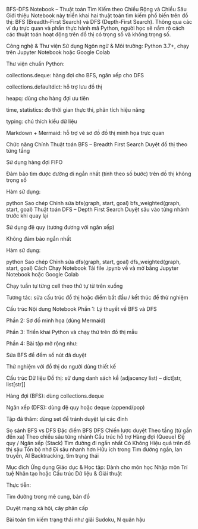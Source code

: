BFS-DFS Notebook – Thuật toán Tìm Kiếm theo Chiều Rộng và Chiều Sâu
Giới thiệu
Notebook này triển khai hai thuật toán tìm kiếm phổ biến trên đồ thị: BFS (Breadth-First Search) và DFS (Depth-First Search). Thông qua các ví dụ trực quan và phần thực hành mã Python, người học sẽ nắm rõ cách các thuật toán hoạt động trên đồ thị có trọng số và không trọng số.

Công nghệ & Thư viện Sử dụng
Ngôn ngữ & Môi trường: Python 3.7+, chạy trên Jupyter Notebook hoặc Google Colab

Thư viện chuẩn Python:

collections.deque: hàng đợi cho BFS, ngăn xếp cho DFS

collections.defaultdict: hỗ trợ lưu đồ thị

heapq: dùng cho hàng đợi ưu tiên

time, statistics: đo thời gian thực thi, phân tích hiệu năng

typing: chú thích kiểu dữ liệu

Markdown + Mermaid: hỗ trợ vẽ sơ đồ đồ thị minh họa trực quan

Chức năng Chính
Thuật toán BFS – Breadth First Search
Duyệt đồ thị theo từng tầng

Sử dụng hàng đợi FIFO

Đảm bảo tìm được đường đi ngắn nhất (tính theo số bước) trên đồ thị không trọng số

Hàm sử dụng:

python
Sao chép
Chỉnh sửa
bfs(graph, start, goal)
bfs_weighted(graph, start, goal)
Thuật toán DFS – Depth First Search
Duyệt sâu vào từng nhánh trước khi quay lại

Sử dụng đệ quy (tương đương với ngăn xếp)

Không đảm bảo ngắn nhất

Hàm sử dụng:

python
Sao chép
Chỉnh sửa
dfs(graph, start, goal)
dfs_weighted(graph, start, goal)
Cách Chạy Notebook
Tải file .ipynb về và mở bằng Jupyter Notebook hoặc Google Colab

Chạy tuần tự từng cell theo thứ tự từ trên xuống

Tương tác: sửa cấu trúc đồ thị hoặc điểm bắt đầu / kết thúc để thử nghiệm

Cấu trúc Nội dung Notebook
Phần 1: Lý thuyết về BFS và DFS

Phần 2: Sơ đồ minh họa (dùng Mermaid)

Phần 3: Triển khai Python và chạy thử trên đồ thị mẫu

Phần 4: Bài tập mở rộng như:

Sửa BFS để đếm số nút đã duyệt

Thử nghiệm với đồ thị do người dùng thiết kế

Cấu trúc Dữ liệu
Đồ thị: sử dụng danh sách kề (adjacency list) – dict[str, list[str]]

Hàng đợi (BFS): dùng collections.deque

Ngăn xếp (DFS): dùng đệ quy hoặc deque (append/pop)

Tập đã thăm: dùng set để tránh duyệt lại các đỉnh

So sánh BFS vs DFS
Đặc điểm	BFS	DFS
Chiến lược duyệt	Theo tầng (từ gần đến xa)	Theo chiều sâu từng nhánh
Cấu trúc hỗ trợ	Hàng đợi (Queue)	Đệ quy / Ngăn xếp (Stack)
Tìm đường đi ngắn nhất	Có	Không
Hiệu quả trên đồ thị sâu	Tốn bộ nhớ	Đi sâu nhanh hơn
Hữu ích trong	Tìm đường ngắn, lan truyền, AI	Backtracking, tìm trạng thái

Mục đích Ứng dụng
Giáo dục & Học tập: Dành cho môn học Nhập môn Trí tuệ Nhân tạo hoặc Cấu trúc Dữ liệu & Giải thuật

Thực tiễn:

Tìm đường trong mê cung, bản đồ

Duyệt mạng xã hội, cây phân cấp

Bài toán tìm kiếm trạng thái như giải Sudoku, N quân hậu

